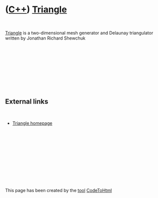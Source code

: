 



 

 

 

 

 

([C++](Cpp.md)) [Triangle](CppTriangle.md)
============================================

 

[Triangle](CppTriangle.md) is a two-dimensional mesh generator and
Delaunay triangulator written by Jonathan Richard Shewchuk

 

 

 

 

 

External links
--------------

 

-   [Triangle homepage](http://www.cs.cmu.edu/~quake/triangle.html)

 

 

 

 

 





 




This page has been created by the [tool](Tools.md)
[CodeToHtml](ToolCodeToHtml.md)
